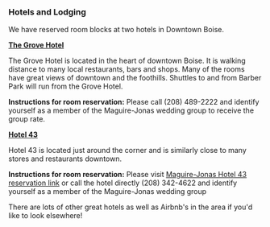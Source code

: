 ### Hotels and Lodging  
We have reserved room blocks at two hotels in Downtown Boise. 

[**The Grove Hotel**](http://www.grovehotelboise.com/)

The Grove Hotel is located in the heart of downtown Boise. It is walking distance to many local restaurants, bars and shops. Many of the rooms have great views of downtown and the foothills. Shuttles to and from Barber Park will run from the Grove Hotel.

**Instructions for room reservation:** Please call (208) 489-2222 and identify yourself as a member of the Maguire-Jonas wedding group to receive the group rate.

[**Hotel 43**](http://www.hotel43.com/)

Hotel 43 is located just around the corner and is similarly close to many stores and restaurants downtown. 

**Instructions for room reservation:** Please visit 
[Maguire-Jonas Hotel 43 reservation link](https://gc.synxis.com/rez.aspx?Hotel=14937&Chain=5150&arrive=05/12/2017&depart=05/14/2017&adult=1&child=0&PROMO=MJWG)
or call the hotel directly (208) 342-4622 and identify yourself as a member of the Maguire-Jonas wedding group   

There are lots of other great hotels as well as Airbnb's in the area if you'd like to look elsewhere!
